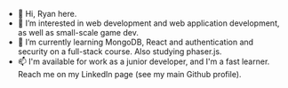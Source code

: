 - 👋 Hi, Ryan here. 
- 👀 I’m interested in web development and web application development, as well as small-scale game dev.
- 🌱 I’m currently learning MongoDB, React and authentication and security on a full-stack course. Also studying phaser.js.
- 📫 I'm available for work as a junior developer, and I'm a fast learner. 
Reach me on my LinkedIn page (see my main Github profile).

<!---
eaglesTear/eaglesTear is a ✨ special ✨ repository because its `README.md` (this file) appears on your GitHub profile.
You can click the Preview link to take a look at your changes.
--->
